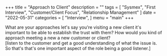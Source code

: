 +++
title = "Approach to Client"
description = ""
tags = [
    "Sysmex",
    "First Interview",
    "Customer/Client Focus",
    "Relationship Management"
]
date = "2022-05-31"
categories = [
    "Interview",
]
menu = "main"
+++

What are your approaches let's say you're visiting a new client it's important to be able to establish the trust with them? How would you kind of approach meeting a new a new customer or client?   
[listen to the customer and get a good understanding of what the issue is. So that's that's one important aspect of the role being a good listener.]  

